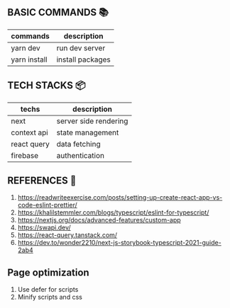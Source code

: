 ## BASIC COMMANDS :books:
|     commands    |  description     |
|-----------------|------------------|
| yarn dev        | run dev server   |
| yarn install    | install packages |


## TECH STACKS 📦 
|  techs               |   description          |
|----------------------|------------------------|
| next                 |  server side rendering |
| context api          |  state management      |
| react query          |  data fetching         |
| firebase             |  authentication        |

## REFERENCES :book:
1. https://readwriteexercise.com/posts/setting-up-create-react-app-vs-code-eslint-prettier/
2. https://khalilstemmler.com/blogs/typescript/eslint-for-typescript/
3. https://nextjs.org/docs/advanced-features/custom-app
4. https://swapi.dev/
5. https://react-query.tanstack.com/
6. https://dev.to/wonder2210/next-js-storybook-typescript-2021-guide-2ab4

## Page optimization
1. Use defer for scripts
2. Minify scripts and css



